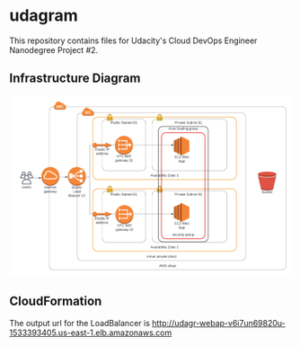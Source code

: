 # udagram

This repository contains files for Udacity's Cloud DevOps Engineer Nanodegree Project #2. 

## Infrastructure Diagram

![Infrastructure Diagram](./Udacity%20ND%20-%20Udagram.png)

## CloudFormation

The output url for the LoadBalancer is http://udagr-webap-v6i7un69820u-1533393405.us-east-1.elb.amazonaws.com
